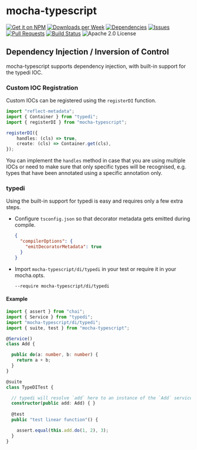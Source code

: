 # mocha-typescript

[![Get it on NPM](https://img.shields.io/npm/v/mocha-typescript.svg)](https://www.npmjs.com/package/mocha-typescript)
[![Downloads per Week](https://img.shields.io/npm/dw/mocha-typescript.svg)](https://www.npmjs.com/package/mocha-typescript)
[![Dependencies](https://img.shields.io/librariesio/github/pana-cc/mocha-typescript.svg)](https://libraries.io/npm/mocha-typescript)
[![Issues](https://img.shields.io/github/issues/pana-cc/mocha-typescript.svg)](https://github.com/pana-cc/mocha-typescript/issues)
[![Pull Requests](https://img.shields.io/github/issues-pr/pana-cc/mocha-typescript.svg)](https://github.com/pana-cc/mocha-typescript/pulls)
[![Build Status](https://img.shields.io/travis/pana-cc/mocha-typescript/master.svg)](https://travis-ci.org/pana-cc/mocha-typescript)
![Apache 2.0 License](https://img.shields.io/npm/l/mocha-typescript.svg)

## Dependency Injection / Inversion of Control

mocha-typescript supports dependency injection, with built-in support for the typedi IOC.

### Custom IOC Registration

Custom IOCs can be registered using the `registerDI` function.

```Typescript
import "reflect-metadata";
import { Container } from "typedi";
import { registerDI } from "mocha-typescript";

registerDI({
    handles: (cls) => true,
    create: (cls) => Container.get(cls),
});
```

You can implement the ``handles`` method in case that you are using multiple IOCs or need to make sure that only
specific types will be recognised, e.g. types that have been annotated using a specific annotation only.

### typedi

Using the built-in support for typedi is easy and requires only a few extra steps.

- Configure `tsconfig.json` so that decorator metadata gets emitted during compile.

  ```json
  {
    "compilerOptions": {
      "emitDecoratorMetadata": true
    }  
  }
  ```

- Import `mocha-typescript/di/typedi` in your test or require it in your mocha.opts.

  ```
  --require mocha-typescript/di/typedi
  ```

#### Example

```TypeScript
import { assert } from "chai";
import { Service } from "typedi";
import "mocha-typescript/di/typedi";
import { suite, test } from "mocha-typescript";

@Service()
class Add {

  public do(a: number, b: number) {
    return a + b;
  }
}

@suite
class TypeDITest {

  // typedi will resolve `add` here to an instance of the `Add` service.
  constructor(public add: Add) { }
  
  @test
  public "test linear function"() {

    assert.equal(this.add.do(1, 2), 3);
  }
}
```
